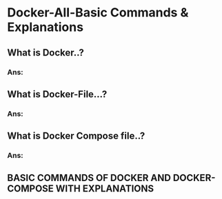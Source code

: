 # Docker-All-Basic Commands & Explanations
## What is Docker..?
### Ans: 

## What is Docker-File...?
### Ans:

## What is Docker Compose file..?
### Ans:

## BASIC COMMANDS OF DOCKER AND DOCKER-COMPOSE WITH EXPLANATIONS

